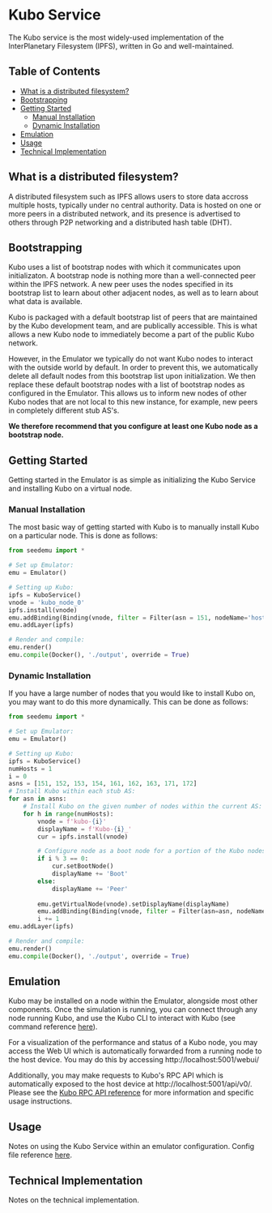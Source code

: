 # Kubo Service
The Kubo service is the most widely-used implementation of the InterPlanetary Filesystem (IPFS), written in Go and well-maintained.

## Table of Contents
- [What is a distributed filesystem?](#what-is-a-distributed-filesystem)
- [Bootstrapping](#bootstrapping)
- [Getting Started](#getting-started)
    - [Manual Installation](#manual-installation)
    - [Dynamic Installation](#dynamic-installation)
- [Emulation](#emulation)
- [Usage](#usage)
- [Technical Implementation](#technical-implementation)

## What is a distributed filesystem?
A distributed filesystem such as IPFS allows users to store data accross multiple hosts, typically under no central authority. Data is hosted on one or more peers in a distributed network, and its presence is advertised to others through P2P networking and a distributed hash table (DHT).

## Bootstrapping
Kubo uses a list of bootstrap nodes with which it communicates upon initializaton. A bootstrap node is nothing more than a well-connected peer within the IPFS network. A new peer uses the nodes specified in its bootstrap list to learn about other adjacent nodes, as well as to learn about what data is available.

Kubo is packaged with a default bootstrap list of peers that are maintained by the Kubo development team, and are publically accessible. This is what allows a new Kubo node to immediately become a part of the public Kubo network.

However, in the Emulator we typically do not want Kubo nodes to interact with the outside world by default. In order to prevent this, we automatically delete all default nodes from this bootstrap list upon initialization. We then replace these default bootstrap nodes with a list of bootstrap nodes as configured in the Emulator. This allows us to inform new nodes of other Kubo nodes that are not local to this new instance, for example, new peers in completely different stub AS's.

**We therefore recommend that you configure at least one Kubo node as a bootstrap node.**

## Getting Started
Getting started in the Emulator is as simple as initializing the Kubo Service and installing Kubo on a virtual node.

### Manual Installation
The most basic way of getting started with Kubo is to manually install Kubo on a particular node. This is done as follows:

```python
from seedemu import *

# Set up Emulator:
emu = Emulator()

# Setting up Kubo:
ipfs = KuboService()
vnode = 'kubo_node_0'
ipfs.install(vnode)
emu.addBinding(Binding(vnode, filter = Filter(asn = 151, nodeName='host_0')))
emu.addLayer(ipfs)

# Render and compile:
emu.render()
emu.compile(Docker(), './output', override = True)
```

### Dynamic Installation
If you have a large number of nodes that you would like to install Kubo on, you may want to do this more dynamically. This can be done as follows:

```python
from seedemu import *

# Set up Emulator:
emu = Emulator()

# Setting up Kubo:
ipfs = KuboService()
numHosts = 1
i = 0
asns = [151, 152, 153, 154, 161, 162, 163, 171, 172]
# Install Kubo within each stub AS:
for asn in asns:
    # Install Kubo on the given number of nodes within the current AS:
    for h in range(numHosts):
        vnode = f'kubo-{i}'
        displayName = f'Kubo-{i}_'
        cur = ipfs.install(vnode)

        # Configure node as a boot node for a portion of the Kubo nodes:
        if i % 3 == 0:
            cur.setBootNode()
            displayName += 'Boot'
        else:
            displayName += 'Peer'
        
        emu.getVirtualNode(vnode).setDisplayName(displayName)
        emu.addBinding(Binding(vnode, filter = Filter(asn=asn, nodeName=f'host_{h}')))
        i += 1
emu.addLayer(ipfs)

# Render and compile:
emu.render()
emu.compile(Docker(), './output', override = True)
```

## Emulation
Kubo may be installed on a node within the Emulator, alongside most other components. Once the simulation is running, you can connect through any node running Kubo, and use the Kubo CLI to interact with Kubo (see command reference [here](https://docs.ipfs.tech/reference/kubo/cli/)).

For a visualization of the performance and status of a Kubo node, you may access the Web UI which is automatically forwarded from a running node to the host device. You may do this by accessing http://localhost:5001/webui/

Additionally, you may make requests to Kubo's RPC API which is automatically exposed to the host device at http://localhost:5001/api/v0/. Please see the [Kubo RPC API reference](https://docs.ipfs.tech/reference/kubo/rpc/) for more information and specific usage instructions.

## Usage
Notes on using the Kubo Service within an emulator configuration.
Config file reference [here](https://github.com/ipfs/kubo/blob/master/docs/config.md).

## Technical Implementation
Notes on the technical implementation.